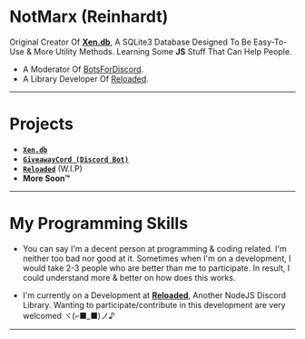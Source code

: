 # NotMarx (Reinhardt)
Original Creator Of **[Xen.db](https://github.com/NotMarx/Xen.db)**, A SQLite3 Database Designed To Be Easy-To-Use & More Utility Methods. Learning Some **JS** Stuff That Can Help People.

- A Moderator Of [BotsForDiscord](https://github.com/BotsForDiscord).
- A Library Developer Of [Reloaded](https://github.com/reloadedjs/reloaded).

---

# Projects
- **[`Xen.db`](https://github.com/NotMarx/Xen.db)**
- **[`GiveawayCord (Discord Bot)`](https://github.com/NotMarx/GiveawayCord)**
- **[`Reloaded`](https://github.com/reloadedjs/reloaded)** (W.I.P)
- **More Soon™**

---

# My Programming Skills

- You can say I'm a decent person at programming & coding related. I'm neither too bad nor good at it. Sometimes when I'm on a development, I would take 2-3 people who are better than me to participate. In result, I could understand more & better on how does this works.

- I'm currently on a Development at **[Reloaded](https://github.com/reloadedjs/reloaded)**, Another NodeJS Discord Library. Wanting to participate/contribute in this development are very welcomed ヾ(⌐■_■)ノ♪

---
